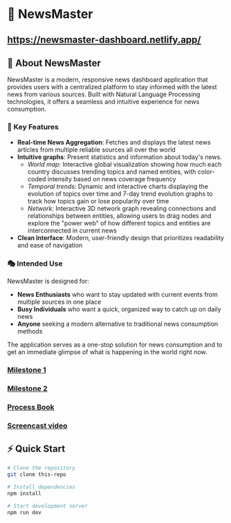 # 🚀 NewsMaster

## https://newsmaster-dashboard.netlify.app/

## 📰 About NewsMaster

NewsMaster is a modern, responsive news dashboard application that provides users with a centralized platform to stay informed with the latest news from various sources. Built with Natural Language Processing technologies, it offers a seamless and intuitive experience for news consumption.

### 🎯 Key Features

- **Real-time News Aggregation**: Fetches and displays the latest news articles from multiple reliable sources all over the world
- **Intuitive graphs**: Present statistics and information about today's news.
    - *World map:* Interactive global visualization showing how much each country discusses trending topics and named entities, with color-coded intensity based on news coverage frequency
    - *Temporal trends:* Dynamic and interactive charts displaying the evolution of topics over time and 7-day trend evolution graphs to track how topics gain or lose popularity over time
    - *Network:* Interactive 3D network graph revealing connections and relationships between entities, allowing users to drag nodes and explore the "power web" of how different topics and entities are interconnected in current news
- **Clean Interface**: Modern, user-friendly design that prioritizes readability and ease of navigation

### 🎭 Intended Use

NewsMaster is designed for:

- **News Enthusiasts** who want to stay updated with current events from multiple sources in one place
- **Busy Individuals** who want a quick, organized way to catch up on daily news
- **Anyone** seeking a modern alternative to traditional news consumption methods

The application serves as a one-stop solution for news consumption and to get an immediate glimpse of what is happening in the world right now.

### [Milestone 1](/milestones/Milestone%201.md)

### [Milestone 2](/milestones/Milestone%202.md)

### [Process Book](/milestones/COM%20480%20-%20Process%20book.pdf)

### [Screencast video](/milestones/NewsMaster%20Screencast.mp4)

## ⚡ Quick Start

```bash
# Clone the repository
git clone this-repo

# Install dependencies
npm install

# Start development server
npm run dev
```
